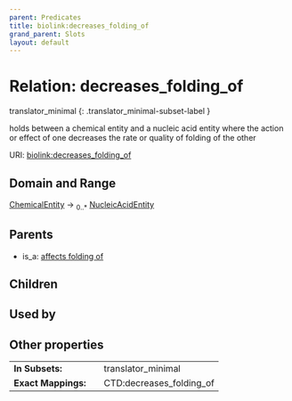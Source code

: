 ```yaml
---
parent: Predicates
title: biolink:decreases_folding_of
grand_parent: Slots
layout: default
---
```


# Relation: decreases_folding_of

translator_minimal
{: .translator_minimal-subset-label }


holds between a chemical entity and a nucleic acid entity where the action or effect of one decreases the rate or quality of folding of the other

URI: [biolink:decreases_folding_of](https://w3id.org/biolink/vocab/decreases_folding_of)

## Domain and Range

[ChemicalEntity](ChemicalEntity.md) ->  <sub>0..*</sub> [NucleicAcidEntity](NucleicAcidEntity.md)

## Parents

 *  is_a: [affects folding of](affects_folding_of.md)

## Children


## Used by


## Other properties

|  |  |  |
| --- | --- | --- |
| **In Subsets:** | | translator_minimal |
| **Exact Mappings:** | | CTD:decreases_folding_of |

